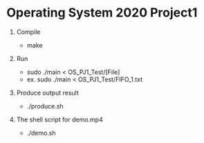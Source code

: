 # Operating System 2020 Project1
1.  Compile
    -   make

2.  Run
    -   sudo ./main < OS_PJ1_Test/[File]
    -   ex. sudo ./main < OS_PJ1_Test/FIFO_1.txt

3.  Produce output result
    -   ./produce.sh

4.  The shell script for demo.mp4
    -   ./demo.sh